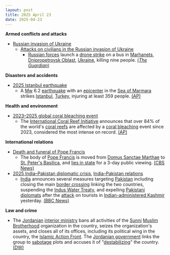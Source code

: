 ```yaml
---
layout: post
title: 2025 April 23
date: 2025-04-23
---
```



**Armed conflicts and attacks**

* [Russian invasion of Ukraine](https://en.wikipedia.org/wiki/Russian_invasion_of_Ukraine "Russian invasion of Ukraine")
  + [Attacks on civilians in the Russian invasion of Ukraine](https://en.wikipedia.org/wiki/Attacks_on_civilians_in_the_Russian_invasion_of_Ukraine "Attacks on civilians in the Russian invasion of Ukraine")
    - [Russian forces](https://en.wikipedia.org/wiki/Russian_Armed_Forces "Russian Armed Forces") launch a [drone strike](https://en.wikipedia.org/wiki/Drone_warfare "Drone warfare") on a bus in [Marhanets](https://en.wikipedia.org/wiki/Marhanets "Marhanets"), [Dnipropetrovsk Oblast](https://en.wikipedia.org/wiki/Dnipropetrovsk_Oblast "Dnipropetrovsk Oblast"), [Ukraine](https://en.wikipedia.org/wiki/Ukraine "Ukraine"), killing nine people. [(*The Guardian*)](https://www.theguardian.com/world/2025/apr/23/russia-drone-strike-kill-wave-attacks-ukraine-infrastructure)

**Disasters and accidents**

* [2025 Istanbul earthquake](https://en.wikipedia.org/wiki/2025_Istanbul_earthquake "2025 Istanbul earthquake")
  + A [Mw](https://en.wikipedia.org/wiki/Richter_scale "Richter scale") 6.2 [earthquake](https://en.wikipedia.org/wiki/Earthquake "Earthquake") with an [epicenter](https://en.wikipedia.org/wiki/Epicenter "Epicenter") in the [Sea of Marmara](https://en.wikipedia.org/wiki/Sea_of_Marmara "Sea of Marmara") strikes [Istanbul](https://en.wikipedia.org/wiki/Istanbul "Istanbul"), [Turkey](https://en.wikipedia.org/wiki/Turkey "Turkey"), injuring at least 359 people. [(AP)](https://apnews.com/article/turkey-earthquake-istanbul-sea-marmara-magnitude-emergency-46f20a2c0b6fa3cad7634d28d1f7e5d7)

**Health and environment**

* [2023–2025 global coral bleaching event](https://en.wikipedia.org/wiki/2023%E2%80%932025_global_coral_bleaching_event "2023–2025 global coral bleaching event")
  + The [International Coral Reef Initiative](https://en.wikipedia.org/wiki/International_Coral_Reef_Initiative "International Coral Reef Initiative") announces that over 84% of the world's [coral reefs](https://en.wikipedia.org/wiki/Coral_reef "Coral reef") are affected by a [coral bleaching](https://en.wikipedia.org/wiki/Coral_bleaching#Mass_bleaching_events "Coral bleaching") event since 2023, considered the most intense on record. [(AP)](https://apnews.com/article/coral-reef-bleaching-climate-change-fdbeddf7ae3ccc9d7cf85d1c3267e581)

**International relations**

* [Death and funeral of Pope Francis](https://en.wikipedia.org/wiki/Death_and_funeral_of_Pope_Francis "Death and funeral of Pope Francis")
  + The body of [Pope Francis](https://en.wikipedia.org/wiki/Pope_Francis "Pope Francis") is moved from [Domus Sanctae Marthae](https://en.wikipedia.org/wiki/Domus_Sanctae_Marthae "Domus Sanctae Marthae") to [St. Peter's Basilica](https://en.wikipedia.org/wiki/St._Peter%27s_Basilica "St. Peter's Basilica"), and [lies in state](https://en.wikipedia.org/wiki/Lying_in_state "Lying in state") for a 3-day public viewing. [(CBS News)](https://www.cbsnews.com/news/pope-francis-body-st-peters-basilica-lie-in-state/)
* [2025 India–Pakistan diplomatic crisis](https://en.wikipedia.org/wiki/2025_India%E2%80%93Pakistan_diplomatic_crisis "2025 India–Pakistan diplomatic crisis"), [India–Pakistan relations](https://en.wikipedia.org/wiki/India%E2%80%93Pakistan_relations "India–Pakistan relations")
  + [India](https://en.wikipedia.org/wiki/India "India") announces several measures targeting [Pakistan](https://en.wikipedia.org/wiki/Pakistan "Pakistan") including closing the main [border crossing](https://en.wikipedia.org/wiki/India%E2%80%93Pakistan_border "India–Pakistan border") linking the two countries, suspending the [Indus Water Treaty](https://en.wikipedia.org/wiki/Indus_Water_Treaty "Indus Water Treaty"), and expelling [Pakistani](https://en.wikipedia.org/wiki/High_Commission_of_Pakistan%2C_New_Delhi "High Commission of Pakistan, New Delhi") [diplomats](https://en.wikipedia.org/wiki/Diplomat "Diplomat") after the [attack](https://en.wikipedia.org/wiki/2025_Pahalgam_attack "2025 Pahalgam attack") on tourists in [Indian-administered Kashmir](https://en.wikipedia.org/wiki/Jammu_and_Kashmir_%28union_territory%29 "Jammu and Kashmir (union territory)") yesterday. [(BBC News)](https://www.bbc.com/news/articles/ce8g2njm2d2o)

**Law and crime**

* The [Jordanian](https://en.wikipedia.org/wiki/Jordan "Jordan") [interior ministry](https://en.wikipedia.org/wiki/Ministry_of_the_Interior_%28Jordan%29 "Ministry of the Interior (Jordan)") bans all activities of the [Sunni](https://en.wikipedia.org/wiki/Sunni_Islam "Sunni Islam") [Muslim Brotherhood](https://en.wikipedia.org/wiki/Muslim_Brotherhood "Muslim Brotherhood") organization in the country, seizes the organization's assets, and closes all of its offices, including its political wing in the country, the [Islamic Action Front](https://en.wikipedia.org/wiki/Islamic_Action_Front "Islamic Action Front"). The [Jordanian government](https://en.wikipedia.org/wiki/Government_of_Jordan "Government of Jordan") links the group to [sabotage](https://en.wikipedia.org/wiki/Sabotage "Sabotage") plots and accuses it of "[destabilizing](https://en.wikipedia.org/wiki/Destabilizing "Destabilizing")" the country. [(DW)](https://www.dw.com/en/jordan-outlaws-muslim-brotherhood-opposition-group/a-72321194)
